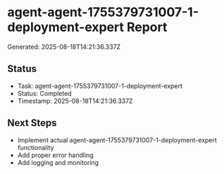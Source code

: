 # agent-agent-1755379731007-1-deployment-expert Report

Generated: 2025-08-18T14:21:36.337Z

## Status
- Task: agent-agent-1755379731007-1-deployment-expert
- Status: Completed
- Timestamp: 2025-08-18T14:21:36.337Z

## Next Steps
- Implement actual agent-agent-1755379731007-1-deployment-expert functionality
- Add proper error handling
- Add logging and monitoring
